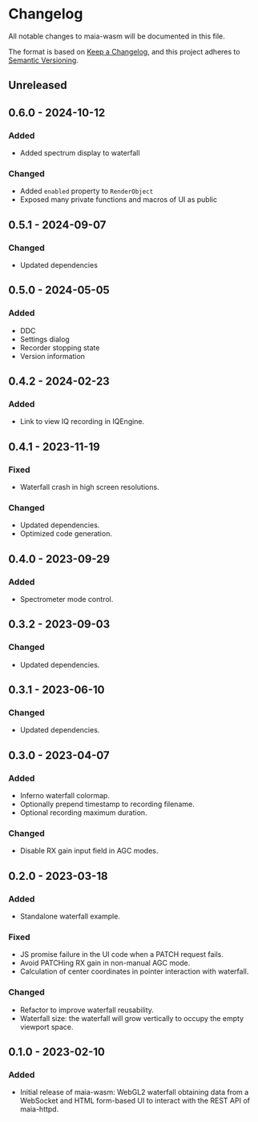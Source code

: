 # Changelog

All notable changes to maia-wasm will be documented in this file.

The format is based on [Keep a Changelog](https://keepachangelog.com/en/1.0.0/),
and this project adheres to [Semantic Versioning](https://semver.org/spec/v2.0.0.html).

## Unreleased

## 0.6.0 - 2024-10-12

### Added

- Added spectrum display to waterfall

### Changed

- Added `enabled` property to `RenderObject`
- Exposed many private functions and macros of UI as public

## 0.5.1 - 2024-09-07

### Changed

- Updated dependencies

## 0.5.0 - 2024-05-05

### Added

- DDC
- Settings dialog
- Recorder stopping state
- Version information

## 0.4.2 - 2024-02-23

### Added

- Link to view IQ recording in IQEngine.

## 0.4.1 - 2023-11-19

### Fixed

- Waterfall crash in high screen resolutions.

### Changed

- Updated dependencies.
- Optimized code generation.

## 0.4.0 - 2023-09-29

### Added

- Spectrometer mode control.

## 0.3.2 - 2023-09-03

### Changed

- Updated dependencies.

## 0.3.1 - 2023-06-10

### Changed

- Updated dependencies.

## 0.3.0 - 2023-04-07

### Added

- Inferno waterfall colormap.
- Optionally prepend timestamp to recording filename.
- Optional recording maximum duration.

### Changed

- Disable RX gain input field in AGC modes.

## 0.2.0 - 2023-03-18

### Added

- Standalone waterfall example.

### Fixed

- JS promise failure in the UI code when a PATCH request fails.
- Avoid PATCHing RX gain in non-manual AGC mode.
- Calculation of center coordinates in pointer interaction with waterfall.

### Changed

- Refactor to improve waterfall reusability.
- Waterfall size: the waterfall will grow vertically to occupy the empty
  viewport space.

## 0.1.0 - 2023-02-10

### Added

- Initial release of maia-wasm: WebGL2 waterfall obtaining data from a
  WebSocket and HTML form-based UI to interact with the REST API of
  maia-httpd.
